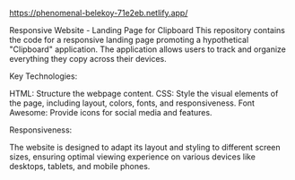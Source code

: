 https://phenomenal-belekoy-71e2eb.netlify.app/


Responsive Website - Landing Page for Clipboard
This repository contains the code for a responsive landing page promoting a hypothetical "Clipboard" application. The application allows users to track and organize everything they copy across their devices.

Key Technologies:

HTML: Structure the webpage content.
CSS: Style the visual elements of the page, including layout, colors, fonts, and responsiveness.
Font Awesome: Provide icons for social media and features.

Responsiveness:

The website is designed to adapt its layout and styling to different screen sizes, ensuring optimal viewing experience on various devices like desktops, tablets, and mobile phones.
